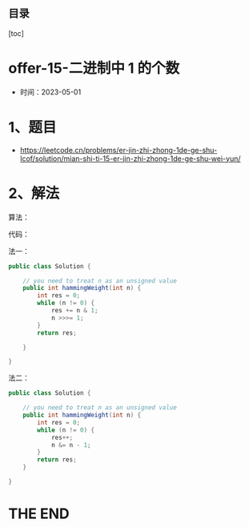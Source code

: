 ## 目录

[toc]

# offer-15-二进制中 1 的个数

- 时间：2023-05-01





# 1、题目

- https://leetcode.cn/problems/er-jin-zhi-zhong-1de-ge-shu-lcof/solution/mian-shi-ti-15-er-jin-zhi-zhong-1de-ge-shu-wei-yun/



# 2、解法

算法：





代码：

法一：

```java
public class Solution {

    // you need to treat n as an unsigned value
    public int hammingWeight(int n) {
        int res = 0;
        while (n != 0) {
            res += n & 1;
            n >>>= 1;
        }
        return res;

    }

}
```



法二：

```java
public class Solution {

    // you need to treat n as an unsigned value
    public int hammingWeight(int n) {
        int res = 0;
        while (n != 0) {
            res++;
            n &= n - 1;
        }
        return res;
    }

}
```



# THE END